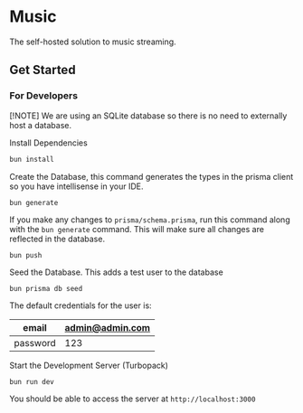 # Music
The self-hosted solution to music streaming.

## Get Started
### For Developers
[!NOTE]
We are using an SQLite database so there is no need to externally host a database. 

Install Dependencies
```bash
bun install
```
Create the Database, this command generates the types in the prisma client so you have intellisense in your IDE.
```
bun generate
```

If you make any changes to `prisma/schema.prisma`, run this command along with the `bun generate` command. This will make sure all changes are reflected in the database.
```
bun push
```

Seed the Database. This adds a test user to the database
```bash
bun prisma db seed
```

The default credentials for the user is:
<p align="center">

  | email    | admin@admin.com |
  |----------|-----------------|
  | password | 123             |

<p>

Start the Development Server (Turbopack)
```
bun run dev
```

You should be able to access the server at `http://localhost:3000`
